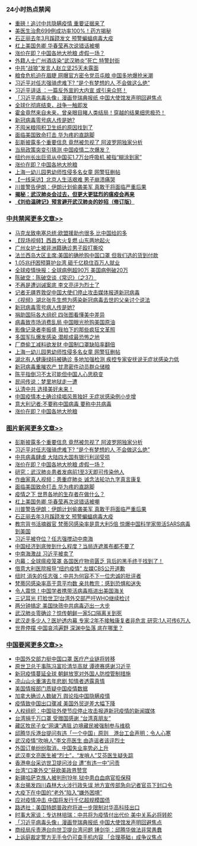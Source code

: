 <div class="catlist">
<h3>24小时热点禁闻</h3>
<ul>
<li><a href="https://github.com/fqnews/bnews/blob/master/cnnews/20200402/1304970.md">重磅！追讨中共隐瞒疫情 重要证据来了</a></li>
<li><a href="https://github.com/fqnews/bnews/blob/master/cnnews/20200402/1304843.md">美医生治愈699例成功率100%！药方揭秘</a></li>
<li><a href="https://github.com/fqnews/bnews/blob/master/topimagenews/20200402/1304964.md">石正丽去年3月蹊跷发文 预警蝙蝠病毒大疫</a></li>
<li><a href="https://github.com/fqnews/bnews/blob/master/topimagenews/20200402/1305019.md">杠上美国务卿 华春莹再次说错话被嘲</a></li>
<li><a href="https://github.com/fqnews/bnews/blob/master/topimagenews/20200402/1305149.md">涨价在即？中国各地大抢粮 虚假一场？</a></li>
<li><a href="https://github.com/fqnews/bnews/blob/master/cbnews/20200402/1304996.md">外籍人士广州酒店染“武汉肺炎”死亡 特警封街</a></li>
<li><a href="https://github.com/fqnews/bnews/blob/master/cbnews/20200402/1305021.md">中共“战狼”发言人赵立坚25天未露面</a></li>
<li><a href="https://github.com/fqnews/bnews/blob/master/cbnews/20200402/1305073.md">粮食危机迫在眉睫 网曝官方密令党员屯粮 中国多地爆抢米潮</a></li>
<li><a href="https://github.com/fqnews/bnews/blob/master/topimagenews/20200402/1305250.md">习近平对任志强骑虎难下? “是个有梦想的人 不会做这么绝”</a></li>
<li><a href="https://github.com/fqnews/bnews/blob/master/cbnews/20200402/1305020.md">习近平讲话 ：一篇反外宣的大内宣 或引来众怒！</a></li>
<li><a href="https://github.com/fqnews/bnews/blob/master/headline/20200402/1305268.md">「习近平病毒头像」漫画登瑞典报纸    中国大使馆发声明回避焦点</a></li>
<li><a href="https://github.com/fqnews/bnews/blob/master/ssgc/20200402/1305282.md">全球化彻底结束，战争一触即发</a></li>
<li><a href="https://github.com/fqnews/bnews/blob/master/funmedia/20200402/1304841.md">霍金竟然来自未来，曾亲眼目睹人类结局！穿越的结果细思极恐！</a></li>
<li><a href="https://github.com/fqnews/bnews/blob/master/cbnews/20200402/1305304.md">新冠病毒零号病人传是她?</a></li>
<li><a href="https://github.com/fqnews/bnews/blob/master/lifebaike/20200402/1304866.md">不囤米粮囤积卫生纸的原因找到了</a></li>
<li><a href="https://github.com/fqnews/bnews/blob/master/topimagenews/20200402/1305072.md">面临美国致命打击 华为疼的直跳脚</a></li>
<li><a href="https://github.com/fqnews/bnews/blob/master/topimagenews/20200402/1305316.md">彭斯披露多个重要信息 竟然被忽视了 阿波罗网独家分析</a></li>
<li><a href="https://github.com/fqnews/bnews/blob/master/cbnews/20200402/1305045.md">当局政策突变引猜测 中国疫情二次爆发？</a></li>
<li><a href="https://github.com/fqnews/bnews/blob/master/comments/20200402/1304848.md">纽约州长出巨资从中国买1.7万台呼吸机 被指“糊涂到家”</a></li>
<li><a href="https://github.com/fqnews/bnews/blob/master/cbnews/20200402/1305145.md">涨价在即？中国各地大抢粮</a></li>
<li><a href="https://github.com/fqnews/bnews/blob/master/cbnews/20200402/1305195.md">上海一幼儿园男幼师性侵多名女童 网警狂删帖</a></li>
<li><a href="https://github.com/fqnews/bnews/blob/master/cbnews/20200402/1305040.md">【一线采访】北京人生活艰难 男子崩溃痛哭</a></li>
<li><a href="https://github.com/fqnews/bnews/blob/master/topimagenews/20200402/1304965.md">川普警告伊朗：伊朗计划偷袭美军 真敢干将面临严重后果</a></li>
<li><b><a href="https://github.com/fqnews/bnews/blob/master/comments/20200211/1275071.md" target="_blank">揭秘：武汉肺炎会过去，但更大更猛烈的瘟疫会再来</a></b></li>
<li><b><a href="https://github.com/fqnews/bnews/blob/master/comments/20200207/1272816.md" target="_blank">《刘伯温碑记》预言避开武汉肺炎的妙招（修订版）</a></b></li>
</ul>
</div>

<div class="catlist">
<h3><a href="https://github.com/fqnews/bnews/blob/master/cbnews/" target="_blank">中共禁闻</a><span><a href="https://github.com/fqnews/bnews/blob/master/cbnews/" target="_blank" rel="nofollow">更多文章>></a></span></h3>
<ul>
<li><a href="https://github.com/fqnews/bnews/blob/master/cbnews/20200403/1305466.md" target="_blank">马克龙致电塞总统:欧盟援助也很多 比中国给的多</a></li>
<li><a href="https://github.com/fqnews/bnews/blob/master/cbnews/20200403/1305456.md" target="_blank">【现场视频】西昌大火复燃 山东两地起火</a></li>
<li><a href="https://github.com/fqnews/bnews/blob/master/cbnews/20200403/1305455.md" target="_blank">广州女护士被非洲籍确诊男子殴打撕咬</a></li>
<li><a href="https://github.com/fqnews/bnews/blob/master/cbnews/20200403/1305428.md" target="_blank">法兰西岛大区主席:美国的确抢购中国口罩 但我们选的货到付款</a></li>
<li><a href="https://github.com/fqnews/bnews/blob/master/cbnews/20200403/1305354.md" target="_blank">1.05兆纾困预算护台湾 砸千亿稳住百万人就业</a></li>
<li><a href="https://github.com/fqnews/bnews/blob/master/cbnews/20200403/1305347.md" target="_blank">全球疫情快报：全球病例超90万 美国病例破20万</a></li>
<li><a href="https://github.com/fqnews/bnews/blob/master/cbnews/20200403/1305328.md" target="_blank">陈破空：陈破空谈《常识》（之37）</a></li>
<li><a href="https://github.com/fqnews/bnews/blob/master/cbnews/20200402/1305315.md" target="_blank">不再是遭训诫案底 李文亮评为烈士了</a></li>
<li><a href="https://github.com/fqnews/bnews/blob/master/cbnews/20200402/1305307.md" target="_blank">记者无疆界敦促中国大使们停止攻击媒体报道新冠病毒</a></li>
<li><a href="https://github.com/fqnews/bnews/blob/master/cbnews/20200402/1305306.md" target="_blank">《视频》湖北张先生想为感染新冠病毒去世的父亲讨个说法</a></li>
<li><a href="https://github.com/fqnews/bnews/blob/master/cbnews/20200402/1305304.md" target="_blank">新冠病毒零号病人传是她?</a></li>
<li><a href="https://github.com/fqnews/bnews/blob/master/cbnews/20200402/1305264.md" target="_blank">捐助国际各大组织 四张图看懂美中差异</a></li>
<li><a href="https://github.com/fqnews/bnews/blob/master/cbnews/20200402/1305223.md" target="_blank">病毒致市场消费乱局 中国眼光抢购美国原油</a></li>
<li><a href="https://github.com/fqnews/bnews/blob/master/cbnews/20200402/1305207.md" target="_blank">影像记录者李振盛 我拍下的那些疯狂文革照</a></li>
<li><a href="https://github.com/fqnews/bnews/blob/master/cbnews/20200402/1305197.md" target="_blank">多国军队爆发感染 潜舰成最恐怖之地</a></li>
<li><a href="https://github.com/fqnews/bnews/blob/master/cbnews/20200402/1305196.md" target="_blank">厂商偷工减料欲发财 中国制口罩缺陷率翻倍</a></li>
<li><a href="https://github.com/fqnews/bnews/blob/master/cbnews/20200402/1305195.md" target="_blank">上海一幼儿园男幼师性侵多名女童 网警狂删帖</a></li>
<li><a href="https://github.com/fqnews/bnews/blob/master/cbnews/20200402/1305182.md" target="_blank">湖北有人健康绿码被确诊 多地加强检测 疾控专家安抚说无症状感染力低</a></li>
<li><a href="https://github.com/fqnews/bnews/blob/master/cbnews/20200402/1305181.md" target="_blank">新冠病毒重摧农产 甘肃密件动员群众储粮</a></li>
<li><a href="https://github.com/fqnews/bnews/blob/master/cbnews/20200402/1305179.md" target="_blank">陈平指倒习不太可能但中国人心思稳变</a></li>
<li><a href="https://github.com/fqnews/bnews/blob/master/cbnews/20200402/1305099.md" target="_blank">民间传说：梦里地狱走一遭</a></li>
<li><a href="https://github.com/fqnews/bnews/blob/master/cbnews/20200402/1305164.md" target="_blank">认清中共 选择美好未来！</a></li>
<li><a href="https://github.com/fqnews/bnews/blob/master/cbnews/20200402/1305162.md" target="_blank">中国疫情本土确诊续唱风景独好 无症状感染例小步增</a></li>
<li><a href="https://github.com/fqnews/bnews/blob/master/cbnews/20200402/1305150.md" target="_blank">意大利记者:不要称中国病毒 要称中共病毒</a></li>
<li><a href="https://github.com/fqnews/bnews/blob/master/cbnews/20200402/1305145.md" target="_blank">涨价在即？中国各地大抢粮</a></li>

</ul>
</div>
<div class="catlist">
<h3><a href="https://github.com/fqnews/bnews/blob/master/topimagenews/" target="_blank">图片新闻</a><span><a href="https://github.com/fqnews/bnews/blob/master/topimagenews/" target="_blank" rel="nofollow">更多文章>></a></span></h3>
<ul>
<li><a href="https://github.com/fqnews/bnews/blob/master/topimagenews/20200402/1305316.md" target="_blank">彭斯披露多个重要信息 竟然被忽视了 阿波罗网独家分析</a></li>
<li><a href="https://github.com/fqnews/bnews/blob/master/topimagenews/20200402/1305250.md" target="_blank">习近平对任志强骑虎难下? “是个有梦想的人 不会做这么绝”</a></li>
<li><a href="https://github.com/fqnews/bnews/blob/master/topimagenews/20200402/1305194.md" target="_blank">中共病毒肆虐 大陆四大国有银行利润受损</a></li>
<li><a href="https://github.com/fqnews/bnews/blob/master/topimagenews/20200402/1305149.md" target="_blank">涨价在即？中国各地大抢粮 虚假一场？</a></li>
<li><a href="https://github.com/fqnews/bnews/blob/master/topimagenews/20200402/1305108.md" target="_blank">研究：武汉肺炎患者发病前1至3天即可传染他人</a></li>
<li><a href="https://github.com/fqnews/bnews/blob/master/comments/20200402/1304918.md" target="_blank">作曲家真人视频：患重症肺炎 诚念法轮功九字真言康复</a></li>
<li><a href="https://github.com/fqnews/bnews/blob/master/topimagenews/20200402/1305072.md" target="_blank">面临美国致命打击 华为疼的直跳脚</a></li>
<li><a href="https://github.com/fqnews/bnews/blob/master/topimagenews/20200402/1305044.md" target="_blank">疫情之下 世界各地的生存者在做什么？</a></li>
<li><a href="https://github.com/fqnews/bnews/blob/master/topimagenews/20200402/1305019.md" target="_blank">杠上美国务卿 华春莹再次说错话被嘲</a></li>
<li><a href="https://github.com/fqnews/bnews/blob/master/topimagenews/20200402/1304965.md" target="_blank">川普警告伊朗：伊朗计划偷袭美军 真敢干将面临严重后果</a></li>
<li><a href="https://github.com/fqnews/bnews/blob/master/topimagenews/20200402/1304964.md" target="_blank">石正丽去年3月蹊跷发文 预警蝙蝠病毒大疫</a></li>
<li><a href="https://github.com/fqnews/bnews/blob/master/topimagenews/20200402/1304732.md" target="_blank">教宗背书活摘器官 梵蒂冈感染率是意大利5倍 惊爆中国科学家带活SARS病毒到美国</a></li>
<li><a href="https://github.com/fqnews/bnews/blob/master/topimagenews/20200402/1304715.md" target="_blank">习近平被夺位？任志强搅动中南海</a></li>
<li><a href="https://github.com/fqnews/bnews/blob/master/topimagenews/20200401/1304684.md" target="_blank">中国经济到底惨到什么程度？当局连遮羞布都不要了</a></li>
<li><a href="https://github.com/fqnews/bnews/blob/master/topimagenews/20200401/1304665.md" target="_blank">中南海激战 习近平被卖了</a></li>
<li><a href="https://github.com/fqnews/bnews/blob/master/topimagenews/20200401/1304511.md" target="_blank">内幕：全球瘟疫笼罩 各国医疗物资匮乏 背后的黑手终于找到了！</a></li>
<li><a href="https://github.com/fqnews/bnews/blob/master/topimagenews/20200401/1304471.md" target="_blank">借意大利医院报导“纽约疫情” 左媒CBS公开道歉</a></li>
<li><a href="https://github.com/fqnews/bnews/blob/master/topimagenews/20200401/1304458.md" target="_blank">纽时 消失的任志强：中共为何容不下一位忠诚的批评者</a></li>
<li><a href="https://github.com/fqnews/bnews/blob/master/topimagenews/20200401/1304353.md" target="_blank">梵蒂冈感染率高于意平均数 亲共教宗：感到恐惧和迷失</a></li>
<li><a href="https://github.com/fqnews/bnews/blob/master/topimagenews/20200401/1304352.md" target="_blank">令人震惊！中国学者携带活病毒瓶进出美国海关</a></li>
<li><a href="https://github.com/fqnews/bnews/blob/master/topimagenews/20200401/1304351.md" target="_blank">三记耳光 打脸世卫!台湾外交部严吁WHO继续检讨</a></li>
<li><a href="https://github.com/fqnews/bnews/blob/master/topimagenews/20200401/1304196.md" target="_blank">两分钟搞定 美国快筛中共病毒迈出一大步</a></li>
<li><a href="https://github.com/fqnews/bnews/blob/master/topimagenews/20200401/1304174.md" target="_blank">武汉肺炎零确诊？惊传朝鲜一家5口隔离关到死</a></li>
<li><a href="https://github.com/fqnews/bnews/blob/master/topimagenews/20200331/1304098.md" target="_blank">武汉走多少人？医护透内幕 专家:2年不接触康复者非危言 研究:1人可传6万人</a></li>
<li><a href="https://github.com/fqnews/bnews/blob/master/topimagenews/20200331/1304078.md" target="_blank">世界停摆 中国哀鸿遍野 深渊中坠落 底在哪里？</a></li>

</ul>
</div>
<div class="catlist">
<h3><a href="https://github.com/fqnews/bnews/blob/master/headline/" target="_blank">中国要闻</a><span><a href="https://github.com/fqnews/bnews/blob/master/headline/" target="_blank" rel="nofollow">更多文章>></a></span></h3>
<ul>
<li><a href="https://github.com/fqnews/bnews/blob/master/headline/20200403/1305504.md" target="_blank">中国外交部力挺中国口罩  医疗产业链将转移</a></li>
<li><a href="https://github.com/fqnews/bnews/blob/master/headline/20200403/1305478.md" target="_blank">原世卫总干事陈冯富珍清华高就   谭德赛感谢习近平</a></li>
<li><a href="https://github.com/fqnews/bnews/blob/master/headline/20200403/1305477.md" target="_blank">新冠疫情蔓延全球  朝鲜放宽对外国人防控管制措施</a></li>
<li><a href="https://github.com/fqnews/bnews/blob/master/headline/20200403/1305473.md" target="_blank">凉山山火重演去年悲剧   知情者透露真情</a></li>
<li><a href="https://github.com/fqnews/bnews/blob/master/headline/20200403/1305461.md" target="_blank">美国情报部门质疑中国疫情数据</a></li>
<li><a href="https://github.com/fqnews/bnews/blob/master/headline/20200403/1305460.md" target="_blank">加拿大确诊人数破万  舆论指中国隐瞒疫情</a></li>
<li><a href="https://github.com/fqnews/bnews/blob/master/headline/20200403/1305450.md" target="_blank">疫情致中国出口骤减   美国外贸逆差大幅下降</a></li>
<li><a href="https://github.com/fqnews/bnews/blob/master/headline/20200403/1305423.md" target="_blank">人权组织：中国驻外使节应停止攻击报道新冠疫情的新闻媒体</a></li>
<li><a href="https://github.com/fqnews/bnews/blob/master/headline/20200403/1305414.md" target="_blank">台湾捐千万口罩   受赠国感谢 “台湾真朋友”</a></li>
<li><a href="https://github.com/fqnews/bnews/blob/master/headline/20200403/1305343.md" target="_blank">藏区牧民子女“网课”遇阻 边境藏民被强制参与维稳</a></li>
<li><a href="https://github.com/fqnews/bnews/blob/master/headline/20200403/1305342.md" target="_blank">邱腾华斥港台提问有违「一个中国」原则　港台工会声明：令人心寒</a></li>
<li><a href="https://github.com/fqnews/bnews/blob/master/headline/20200403/1305341.md" target="_blank">武汉疫情“吹哨人”李文亮医生   由造谣者该评烈士</a></li>
<li><a href="https://github.com/fqnews/bnews/blob/master/headline/20200403/1305334.md" target="_blank">外国订单纷纷取消，中国失业率势必上升</a></li>
<li><a href="https://github.com/fqnews/bnews/blob/master/headline/20200402/1305321.md" target="_blank">武汉李文亮医生被“烈士”，“发哨人”艾芬医生疑失踪</a></li>
<li><a href="https://github.com/fqnews/bnews/blob/master/headline/20200402/1305318.md" target="_blank">香港电台采访世卫提问涉台  遭“有违一中”问责</a></li>
<li><a href="https://github.com/fqnews/bnews/blob/master/headline/20200402/1305317.md" target="_blank">台湾“口罩外交”获欧美政界赞赏</a></li>
<li><a href="https://github.com/fqnews/bnews/blob/master/headline/20200402/1305312.md" target="_blank">新疆哈萨克族人被判刑19年  狱中患白血病官拒保释</a></li>
<li><a href="https://github.com/fqnews/bnews/blob/master/headline/20200402/1305288.md" target="_blank">本台揭发四川森林大火涉行政失误   地方宣传部急向记者官员下封口令</a></li>
<li><a href="https://github.com/fqnews/bnews/blob/master/headline/20200402/1305285.md" target="_blank">大疫下在中国的“老外”陷入“嫌外困境”</a></li>
<li><a href="https://github.com/fqnews/bnews/blob/master/headline/20200402/1305279.md" target="_blank">应对疫情冲击    中国将发行千亿超规模国债</a></li>
<li><a href="https://github.com/fqnews/bnews/blob/master/headline/20200402/1305278.md" target="_blank">路透社：美国特朗普政府将进一步限制对华高科技出口</a></li>
<li><a href="https://github.com/fqnews/bnews/blob/master/headline/20200402/1305274.md" target="_blank">时事大家谈：专访林培瑞：中共将为疫情付出代价 美中关系必将转舵</a></li>
<li><a href="https://github.com/fqnews/bnews/blob/master/headline/20200402/1305268.md" target="_blank">「习近平病毒头像」漫画登瑞典报纸    中国大使馆发声明回避焦点</a></li>
<li><a href="https://github.com/fqnews/bnews/blob/master/headline/20200402/1305267.md" target="_blank">商经局斥责港台向世卫提台湾问题     锺剑华：邱腾华做法非常愚蠢</a></li>
<li><a href="https://github.com/fqnews/bnews/blob/master/headline/20200402/1305266.md" target="_blank">上诉庭裁定警方无手令仍可查手机内容   「合理基础」成争议焦点</a></li>

</ul>
</div>